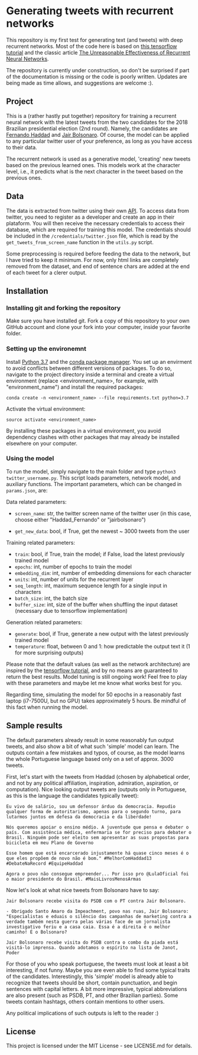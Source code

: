 # Generating tweets with recurrent networks

This repository is my first test for generating text (and tweets) with deep recurrent networks. Most of the code here is based on [this tensorflow tutorial](https://www.tensorflow.org/tutorials/sequences/text_generation) and the classic article [The Unreasonable Effectiveness of Recurrent Neural Networks](http://karpathy.github.io/2015/05/21/rnn-effectiveness/).

The repository is currently under construction, so don't be surprised if part of the documentation is missing or the code is poorly written. Updates are being made as time allows, and suggestions are welcome :).

## Project

This is a (rather hastly put together) repository for training a recurrent neural network with the latest tweets from the two candidates for the 2018 Brazilian presidential election (2nd round). Namely, the candidates are [Fernando Haddad](https://twitter.com/Haddad_Fernando) and [Jair Bolsonaro](https://twitter.com/jairbolsonaro). Of course, the model can be applied to any particular twitter user of your preference, as long as you have access to their data. 

The recurrent network is used as a generative model, 'creating' new tweets based on the previous learned ones. This models work at the character level, i.e., it predicts what is the next character in the tweet based on the previous ones.

## Data

The data is extracted from twitter using their own [API](https://developer.twitter.com/content/developer-twitter/en.html). To access data from twitter, you need to register as a developer and create an app in their plataform. You will then receive the necessary credentials to access their database, which are required for training this model. The credentials should be included in the `/credentials/twitter.json` file, which is read by the `get_tweets_from_screen_name` function in the `utils.py` script.

Some preprocessing is required before feeding the data to the network, but I have tried to keep it minimum. For now, only html links are completely removed from the dataset, and end of sentence chars are added at the end of each tweet for a clerer output.

## Installation 

### Installing git and forking the repository

Make sure you have installed git. Fork a copy of this repository to your own GitHub account and clone your fork into your computer, inside your favorite folder.

### Setting up the environemnt

Install [Python 3.7](https://www.python.org/) and the [conda package manager](https://conda.io/miniconda.html). You set up an envirment to avoid conflicts between different versions of packages. To do so, navigate to the project directory inside a terminal and create a virtual environment (replace <environment_name>, for example, with "environment_name") and install the required packages:

`conda create -n <environment_name> --file requirements.txt python=3.7`

Activate the virtual environment:

`source activate <environment_name>`

By installing these packages in a virtual environment, you avoid dependency clashes with other packages that may already be installed elsewhere on your computer.

### Using the model

To run the model, simply navigate to the main folder and type `python3 twitter_username.py`. This script loads parameters, network model, and auxiliary functions. The important parameters, which can be changed in `params.json`, are:

Data related parameters:

* `screen_name`: str, the twitter screen name of the twitter user (in this case, choose either "Haddad_Fernando" or "jairbolsonaro")

* `get_new_data`: bool, if True, get the newest ~ 3000 tweets from the user

Training related parameters:
* `train`: bool, if True, train the model; if False, load the latest previously trained model
* `epochs`: int, number of epochs to train the model 
* `embedding_dim`: int, number of embedding dimensions for each character
* `units`: int, number of units for the recurrent layer
* `seq_length`: int, maximum sequence length for a single input in characters
* `batch_size`: int, the batch size
* `buffer_size`: int, size of the buffer when shuffling the input dataset (necessary due to tensorflow implementation)

Generation related parameters:
* `generate`: bool, if True, generate a new output with the latest previously trained model
* `temperature`: float, between 0 and 1: how predictable the output text it (1 for more surprising outputs)

Please note that the default values (as well as the network architecture) are inspired by the [tensorflow tutorial](https://www.tensorflow.org/tutorials/sequences/text_generation), and by no means are guaranteed to return the best results. Model tuning is still ongoing work! Feel free to play with these parameters and maybe let me know what works best for you.

Regarding time, simulating the model for 50 epochs in a reasonably fast laptop (i7-7500U, but no GPU) takes approximately 5 hours. Be mindful of this fact when running the model.

## Sample results

The default parameters already result in some reasonably fun output tweets, and also show a bit of what such 'simple' model can learn. The outputs contain a few mistakes and typos, of course, as the model learns the whole Portuguese language based only on a set of approx. 3000 tweets.

First, let's start with the tweets from Haddad (chosen by alphabetical order, and not by any political affiliation, inspiration, admiration, aspiration, or computation). Nice looking output tweets are (outputs only in Portuguese, as this is the language the candidates typically tweet):

`Eu vivo de salário, sou um defensor árduo da democracia. Repudio qualquer forma de autoritarismo, apenas para o segundo turno, para lutarmos juntos em defesa da democracia e da liberdade!`

`Nós queremos apoiar o ensino médio. A juventude que pensa e debater o país. Com assistência médica, enfermaria se for preciso para debater o Brasil. Ninguém pode ser eleito sem apresentar as suas propostas para bicicleta em meu Plano de Governo`

`Esse homem que está encarcerado injustamente há quase cinco meses é o que eles propõem de novo não é bom." #MelhorComHaddad13 #DebateNaRecord #EquipeHaddad`

`Agora o povo não consegue empreender... Por isso pro @LulaOficial foi o maior presidente do Brasil. #MaisLivrosMenosArmas`

Now let's look at what nice tweets from Bolsonaro have to say:

`Jair Bolsonaro recebe visita do PSDB com o PT contra Jair Bolsonaro.`

`- Obrigado Santo Amaro da Impeachment, povo nas ruas, Jair Bolsonaro: "Especialistas e eduais o silêncio das campanhas de marketing contra a verdade também nesta guerra pelas várias face de um jornalista investigativo feriu e a casa caia. Essa é a direita é o melhor caminho! É o Bolsonaro?`

`Jair Bolsonaro recebe visita do PSDB contra o combo da piada está visitá-lo imprensa. Quando adotamos o espírito na lista de Janot, Poder`

For those of you who speak portuguese, the tweets must look at least a bit interesting, if not funny. Maybe you are even able to find some typical traits of the candidates. Interestingly, this 'simple' model is already able to recognize that tweets should be short, contain punctuation, and begin sentences with capital letters. A bit more impressive, typical abbreviations are also present (such as PSDB, PT, and other Brazilian parties). Some tweets contain hashtags, others contain mentions to other users.

Any political implications of such outputs is left to the reader :)

## License

This project is licensed under the MIT License - see LICENSE.md for details.
